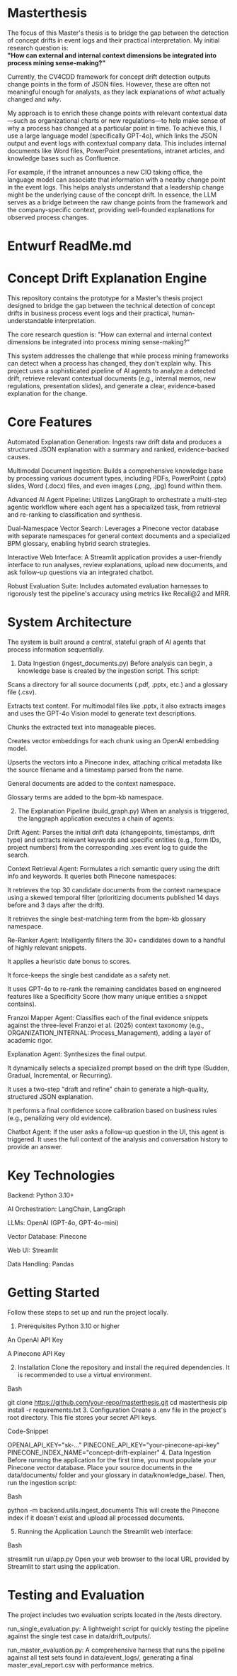 # Masterthesis

The focus of this Master's thesis is to bridge the gap between the detection of concept drifts in event logs and their practical interpretation. My initial research question is:  
**"How can external and internal context dimensions be integrated into process mining sense-making?"**

Currently, the CV4CDD framework for concept drift detection outputs change points in the form of JSON files. However, these are often not meaningful enough for analysts, as they lack explanations of *what* actually changed and *why*. 

My approach is to enrich these change points with relevant contextual data—such as organizational charts or new regulations—to help make sense of why a process has changed at a particular point in time. To achieve this, I use a large language model (specifically GPT-4o), which links the JSON output and event logs with contextual company data. This includes internal documents like Word files, PowerPoint presentations, intranet articles, and knowledge bases such as Confluence.

For example, if the intranet announces a new CIO taking office, the language model can associate that information with a nearby change point in the event logs. This helps analysts understand that a leadership change might be the underlying cause of the concept drift. In essence, the LLM serves as a bridge between the raw change points from the framework and the company-specific context, providing well-founded explanations for observed process changes.


# Entwurf ReadMe.md

# Concept Drift Explanation Engine
This repository contains the prototype for a Master's thesis project designed to bridge the gap between the technical detection of concept drifts in business process event logs and their practical, human-understandable interpretation.

The core research question is: "How can external and internal context dimensions be integrated into process mining sense-making?"

This system addresses the challenge that while process mining frameworks can detect when a process has changed, they don't explain why. This project uses a sophisticated pipeline of AI agents to analyze a detected drift, retrieve relevant contextual documents (e.g., internal memos, new regulations, presentation slides), and generate a clear, evidence-based explanation for the change.

# Core Features
Automated Explanation Generation: Ingests raw drift data and produces a structured JSON explanation with a summary and ranked, evidence-backed causes.

Multimodal Document Ingestion: Builds a comprehensive knowledge base by processing various document types, including PDFs, PowerPoint (.pptx) slides, Word (.docx) files, and even images (.png, .jpg) found within them.

Advanced AI Agent Pipeline: Utilizes LangGraph to orchestrate a multi-step agentic workflow where each agent has a specialized task, from retrieval and re-ranking to classification and synthesis.

Dual-Namespace Vector Search: Leverages a Pinecone vector database with separate namespaces for general context documents and a specialized BPM glossary, enabling hybrid search strategies.

Interactive Web Interface: A Streamlit application provides a user-friendly interface to run analyses, review explanations, upload new documents, and ask follow-up questions via an integrated chatbot.

Robust Evaluation Suite: Includes automated evaluation harnesses to rigorously test the pipeline's accuracy using metrics like Recall@2 and MRR.

# System Architecture
The system is built around a central, stateful graph of AI agents that process information sequentially.

1. Data Ingestion (ingest_documents.py)
Before analysis can begin, a knowledge base is created by the ingestion script. This script:

Scans a directory for all source documents (.pdf, .pptx, etc.) and a glossary file (.csv).

Extracts text content. For multimodal files like .pptx, it also extracts images and uses the GPT-4o Vision model to generate text descriptions.

Chunks the extracted text into manageable pieces.

Creates vector embeddings for each chunk using an OpenAI embedding model.

Upserts the vectors into a Pinecone index, attaching critical metadata like the source filename and a timestamp parsed from the name.

General documents are added to the context namespace.

Glossary terms are added to the bpm-kb namespace.

2. The Explanation Pipeline (build_graph.py)
When an analysis is triggered, the langgraph application executes a chain of agents:

Drift Agent: Parses the initial drift data (changepoints, timestamps, drift type) and extracts relevant keywords and specific entities (e.g., form IDs, project numbers) from the corresponding .xes event log to guide the search.

Context Retrieval Agent: Formulates a rich semantic query using the drift info and keywords. It queries both Pinecone namespaces:

It retrieves the top 30 candidate documents from the context namespace using a skewed temporal filter (prioritizing documents published 14 days before and 3 days after the drift).

It retrieves the single best-matching term from the bpm-kb glossary namespace.

Re-Ranker Agent: Intelligently filters the 30+ candidates down to a handful of highly relevant snippets.

It applies a heuristic date bonus to scores.

It force-keeps the single best candidate as a safety net.

It uses GPT-4o to re-rank the remaining candidates based on engineered features like a Specificity Score (how many unique entities a snippet contains).

Franzoi Mapper Agent: Classifies each of the final evidence snippets against the three-level Franzoi et al. (2025) context taxonomy (e.g., ORGANIZATION_INTERNAL::Process_Management), adding a layer of academic rigor.

Explanation Agent: Synthesizes the final output.

It dynamically selects a specialized prompt based on the drift type (Sudden, Gradual, Incremental, or Recurring).

It uses a two-step "draft and refine" chain to generate a high-quality, structured JSON explanation.

It performs a final confidence score calibration based on business rules (e.g., penalizing very old evidence).

Chatbot Agent: If the user asks a follow-up question in the UI, this agent is triggered. It uses the full context of the analysis and conversation history to provide an answer.

# Key Technologies
Backend: Python 3.10+

AI Orchestration: LangChain, LangGraph

LLMs: OpenAI (GPT-4o, GPT-4o-mini)

Vector Database: Pinecone

Web UI: Streamlit

Data Handling: Pandas

# Getting Started
Follow these steps to set up and run the project locally.

1. Prerequisites
Python 3.10 or higher

An OpenAI API Key

A Pinecone API Key

2. Installation
Clone the repository and install the required dependencies. It is recommended to use a virtual environment.

Bash

git clone https://github.com/your-repo/masterthesis.git
cd masterthesis
pip install -r requirements.txt
3. Configuration
Create a .env file in the project's root directory. This file stores your secret API keys.

Code-Snippet

OPENAI_API_KEY="sk-..."
PINECONE_API_KEY="your-pinecone-api-key"
PINECONE_INDEX_NAME="concept-drift-explainer"
4. Data Ingestion
Before running the application for the first time, you must populate your Pinecone vector database. Place your source documents in the data/documents/ folder and your glossary in data/knowledge_base/. Then, run the ingestion script:

Bash

python -m backend.utils.ingest_documents
This will create the Pinecone index if it doesn't exist and upload all processed documents.

5. Running the Application
Launch the Streamlit web interface:

Bash

streamlit run ui/app.py
Open your web browser to the local URL provided by Streamlit to start using the application.

# Testing and Evaluation
The project includes two evaluation scripts located in the /tests directory.

run_single_evaluation.py: A lightweight script for quickly testing the pipeline against the single test case in data/drift_outputs/.

run_master_evaluation.py: A comprehensive harness that runs the pipeline against all test sets found in data/event_logs/, generating a final master_eval_report.csv with performance metrics.